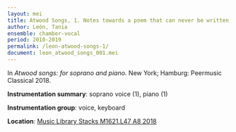 ```yaml
---
layout: mei
title: Atwood Songs, 1. Notes towards a poem that can never be written
author: León, Tania
ensemble: chamber-vocal
period: 2010-2019
permalink: /leon-atwood-songs-1/
document: leon_atwood_songs_001.mei
---
```


In *Atwood songs: for soprano and piano.* New York; Hamburg: Peermusic Classical 2018.

**Instrumentation summary**: soprano voice (1), piano (1) 

**Instrumentation group**: voice, keyboard

**Location**: <a href="https://tufts.primo.exlibrisgroup.com/permalink/01TUN_INST/1kc9gia/alma991018215939203851" target="_blank">Music Library Stacks M1621.L47 A8 2018</a>